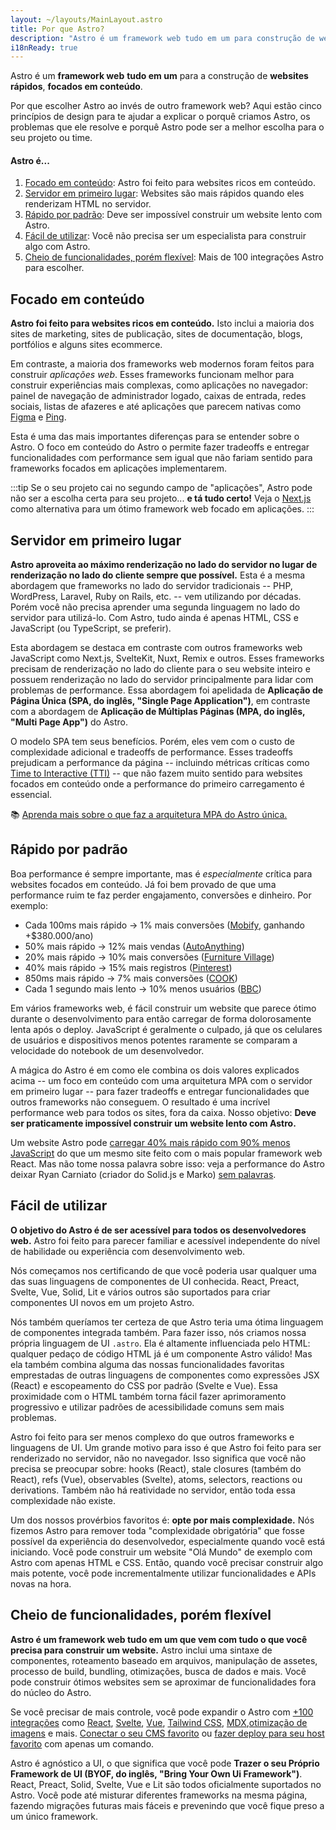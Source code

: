 ```yaml
---
layout: ~/layouts/MainLayout.astro
title: Por que Astro?
description: "Astro é um framework web tudo em um para construção de websites rápidos, centrados em conteúdo. Aprenda mais."
i18nReady: true
---
```


Astro é um **framework web** **tudo em um** para a construção de **websites rápidos**, **focados em conteúdo**.

Por que escolher Astro ao invés de outro framework web? Aqui estão cinco princípios de design para te ajudar a explicar o porquê criamos Astro, os problemas que ele resolve e porquê Astro pode ser a melhor escolha para o seu projeto ou time.

#### Astro é...

1. [Focado em conteúdo](#focado-em-conteúdo): Astro foi feito para websites ricos em conteúdo.
2. [Servidor em primeiro lugar](#servidor-em-primeiro-lugar): Websites são mais rápidos quando eles renderizam HTML no servidor.
3. [Rápido por padrão](#rápido-por-padrão): Deve ser impossível construir um website lento com Astro.
4. [Fácil de utilizar](#fácil-de-utilizar): Você não precisa ser um especialista para construir algo com Astro.
5. [Cheio de funcionalidades, porém flexível](#cheio-de-funcionalidades-porém-flexível): Mais de 100 integrações Astro para escolher.

## Focado em conteúdo

**Astro foi feito para websites ricos em conteúdo.** Isto inclui a maioria dos sites de marketing, sites de publicação, sites de documentação, blogs, portfólios e alguns sites ecommerce.

Em contraste, a maioria dos frameworks web modernos foram feitos para construir *aplicações web*. Esses frameworks funcionam melhor para construir experiências mais complexas, como aplicações no navegador: painel de navegação de administrador logado, caixas de entrada, redes sociais, listas de afazeres e até aplicações que parecem nativas como [Figma](https://figma.com/) e [Ping](https://ping.gg/).

Esta é uma das mais importantes diferenças para se entender sobre o Astro. O foco em conteúdo do Astro o permite fazer tradeoffs e entregar funcionalidades com performance sem igual que não fariam sentido para frameworks focados em aplicações implementarem.

:::tip
Se o seu projeto cai no segundo campo de "aplicações", Astro pode não ser a escolha certa para seu projeto... **e tá tudo certo!** Veja o [Next.js](https://nextjs.org/) como alternativa para um ótimo framework web focado em aplicações.
:::

## Servidor em primeiro lugar

**Astro aproveita ao máximo renderização no lado do servidor no lugar de renderização no lado do cliente sempre que possível.** Esta é a mesma abordagem que frameworks no lado do servidor tradicionais -- PHP, WordPress, Laravel, Ruby on Rails, etc. -- vem utilizando por décadas. Porém você não precisa aprender uma segunda linguagem no lado do servidor para utilizá-lo. Com Astro, tudo ainda é apenas HTML, CSS e JavaScript (ou TypeScript, se preferir).

Esta abordagem se destaca em contraste com outros frameworks web JavaScript como Next.js, SvelteKit, Nuxt, Remix e outros. Esses frameworks precisam de renderização no lado do cliente para o seu website inteiro e possuem renderização no lado do servidor principalmente para lidar com problemas de performance. Essa abordagem foi apelidada de **Aplicação de Página Única (SPA, do inglês, "Single Page Application")**, em contraste com a abordagem de **Aplicação de Múltiplas Páginas (MPA, do inglês, "Multi Page App")** do Astro.

O modelo SPA tem seus benefícios. Porém, eles vem com o custo de complexidade adicional e tradeoffs de performance. Esses tradeoffs prejudicam a performance da página -- incluindo métricas críticas como [Time to Interactive (TTI)](https://web.dev/interactive/) -- que não fazem muito sentido para websites focados em conteúdo onde a performance do primeiro carregamento é essencial.

📚 [Aprenda mais sobre o que faz a arquitetura MPA do Astro única.](/pt-br/concepts/mpa-vs-spa/)


## Rápido por padrão

Boa performance é sempre importante, mas é *especialmente* crítica para websites focados em conteúdo. Já foi bem provado de que uma performance ruim te faz perder engajamento, conversões e dinheiro. Por exemplo:

- Cada 100ms mais rápido → 1% mais conversões ([Mobify](https://web.dev/why-speed-matters/), ganhando +$380.000/ano)
- 50% mais rápido → 12% mais vendas ([AutoAnything](https://www.digitalcommerce360.com/2010/08/19/web-accelerator-revs-conversion-and-sales-autoanything/))
- 20% mais rápido → 10% mais conversões ([Furniture Village](https://www.thinkwithgoogle.com/intl/en-gb/marketing-strategies/app-and-mobile/furniture-village-and-greenlight-slash-page-load-times-boosting-user-experience/))
- 40% mais rápido → 15% mais registros ([Pinterest](https://medium.com/pinterest-engineering/driving-user-growth-with-performance-improvements-cfc50dafadd7))
- 850ms mais rápido → 7% mais conversões ([COOK](https://web.dev/why-speed-matters/))
- Cada 1 segundo mais lento → 10% menos usuários ([BBC](https://www.creativebloq.com/features/how-the-bbc-builds-websites-that-scale))

Em vários frameworks web, é fácil construir um website que parece ótimo durante o desenvolvimento para então carregar de forma dolorosamente lenta após o deploy. JavaScript é geralmente o culpado, já que os celulares de usuários e dispositivos menos potentes raramente se comparam a velocidade do notebook de um desenvolvedor.

A mágica do Astro é em como ele combina os dois valores explicados acima -- um foco em conteúdo com uma arquitetura MPA com o servidor em primeiro lugar -- para fazer tradeoffs e entregar funcionalidades que outros frameworks não conseguem. O resultado é uma incrível performance web para todos os sites, fora da caixa. Nosso objetivo: **Deve ser praticamente impossível construir um website lento com Astro.**

Um website Astro pode [carregar 40% mais rápido com 90% menos JavaScript](https://twitter.com/t3dotgg/status/1437195415439360003) do que um mesmo site feito com o mais popular framework web React. Mas não tome nossa palavra sobre isso: veja a performance do Astro deixar Ryan Carniato (criador do Solid.js e Marko) [sem palavras](https://youtu.be/2ZEMb_H-LYE?t=8163).

## Fácil de utilizar

**O objetivo do Astro é de ser acessível para todos os desenvolvedores web.** Astro foi feito para parecer familiar e acessível independente do nível de habilidade ou experiência com desenvolvimento web.

Nós começamos nos certificando de que você poderia usar qualquer uma das suas linguagens de componentes de UI conhecida. React, Preact, Svelte, Vue, Solid, Lit e vários outros são suportados para criar componentes UI novos em um projeto Astro.

Nós também queríamos ter certeza de que Astro teria uma ótima linguagem de componentes integrada também. Para fazer isso, nós criamos nossa própria linguagem de UI `.astro`. Ela é altamente influenciada pelo HTML: qualquer pedaço de código HTML já é um componente Astro válido! Mas ela também combina alguma das nossas funcionalidades favoritas emprestadas de outras linguagens de componentes como expressões JSX (React) e escopeamento do CSS por padrão (Svelte e Vue). Essa proximidade com o HTML também torna fácil fazer aprimoramento progressivo e utilizar padrões de acessibilidade comuns sem mais problemas.

Astro foi feito para ser menos complexo do que outros frameworks e linguagens de UI. Um grande motivo para isso é que Astro foi feito para ser renderizado no servidor, não no navegador. Isso significa que você não precisa se preocupar sobre: hooks (React), stale closures (também do React), refs (Vue), observables (Svelte), atoms, selectors, reactions ou derivations. Também não há reatividade no servidor, então toda essa complexidade não existe.

Um dos nossos provérbios favoritos é: **opte por mais complexidade.** Nós fizemos Astro para remover toda "complexidade obrigatória" que fosse possível da experiência do desenvolvedor, especialmente quando você está iniciando. Você pode construir um website "Olá Mundo" de exemplo com Astro com apenas HTML e CSS. Então, quando você precisar construir algo mais potente, você pode incrementalmente  utilizar funcionalidades e APIs novas na hora. 


## Cheio de funcionalidades, porém flexível

**Astro é um framework web tudo em um que vem com tudo o que você precisa para construir um website.** Astro inclui uma sintaxe de componentes, roteamento baseado em arquivos, manipulação de assetes, processo de build, bundling, otimizações, busca de dados e mais. Você pode construir ótimos websites sem se aproximar de funcionalidades fora do núcleo do Astro.

Se você precisar de mais controle, você pode expandir o Astro com [+100 integrações](https://astro.build/integrations/) como [React](https://www.npmjs.com/package/@astrojs/react), [Svelte](https://www.npmjs.com/package/@astrojs/svelte), [Vue](https://www.npmjs.com/package/@astrojs/vue), [Tailwind CSS](https://www.npmjs.com/package/@astrojs/tailwind), [MDX](https://www.npmjs.com/package/@astrojs/mdx),[otimização de imagens](https://www.npmjs.com/package/@astrojs/image) e mais. [Conectar o seu CMS favorito](https://astro.build/integrations/) ou [fazer deploy para seu host favorito](/pt-br/guides/deploy/) com apenas um comando.

Astro é agnóstico a UI, o que significa que você pode **Trazer o seu Próprio Framework de UI (BYOF, do inglês, "Bring Your Own Ui Framework")**. React, Preact, Solid, Svelte, Vue e Lit são todos oficialmente suportados no Astro. Você pode até misturar diferentes frameworks na mesma página, fazendo migrações futuras mais fáceis e prevenindo que você fique preso a um único framework.
